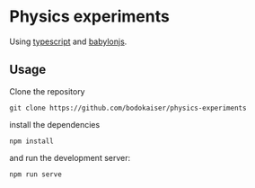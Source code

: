 # Physics experiments

Using [typescript][1] and [babylonjs][2].

## Usage

Clone the repository

```shell
git clone https://github.com/bodokaiser/physics-experiments
```

install the dependencies

```shell
npm install
```

and run the development server:

```shell
npm run serve
```

[1]: https://www.typescriptlang.org
[2]: https://www.babylonjs.com
